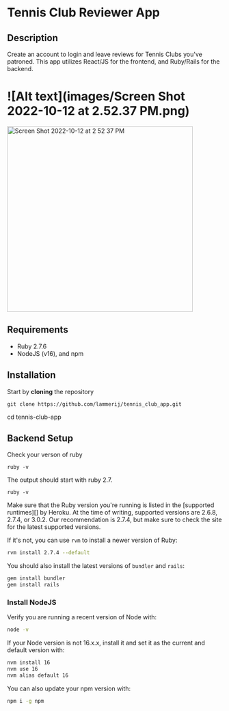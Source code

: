 # Tennis Club Reviewer App

## Description

Create an account to login and leave reviews for Tennis Clubs you've patroned. This app utilizes React/JS for the frontend, and Ruby/Rails for the backend.


![Alt text](images/Screen Shot 2022-10-12 at 2.52.37 PM.png)
=======
<img width="434" alt="Screen Shot 2022-10-12 at 2 52 37 PM" src="https://user-images.githubusercontent.com/56732905/195426805-fa357df8-5267-4f5c-ba93-b59f6a602a4d.png">


## Requirements

- Ruby 2.7.6
- NodeJS (v16), and npm


## Installation

Start by **cloning** the repository

```
git clone https://github.com/lammerij/tennis_club_app.git
```

cd tennis-club-app

## Backend Setup

Check your verson of ruby

```
ruby -v
```

The output should start with ruby 2.7.

```
ruby -v
```

Make sure that the Ruby version you're running is listed in the [supported
runtimes][] by Heroku. At the time of writing, supported versions are 2.6.8,
2.7.4, or 3.0.2. Our recommendation is 2.7.4, but make sure to check the site
for the latest supported versions.

If it's not, you can use `rvm` to install a newer version of Ruby:

```sh
rvm install 2.7.4 --default
```

You should also install the latest versions of `bundler` and `rails`:

```sh
gem install bundler
gem install rails
```

### Install NodeJS

Verify you are running a recent version of Node with:

```sh
node -v
```

If your Node version is not 16.x.x, install it and set it as the current and
default version with:

```sh
nvm install 16
nvm use 16
nvm alias default 16
```

You can also update your npm version with:

```sh
npm i -g npm
```
